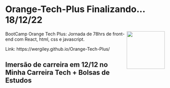<div>
<h1>Orange-Tech-Plus Finalizando... 18/12/22</h1>
<img src="./img/InsígniaOrangeTechInter.png" width="120px" align="right">
</div>
<p>BootCamp Orange Tech Plus:  Jornada de 78hrs de front-end com React, html, css e javascript.</p>
<p>Link: https://wergiley.github.io/Orange-Tech-Plus/</p>

<h2>Imersão de carreira em 12/12 no Minha Carreira Tech + Bolsas de Estudos</h2>

